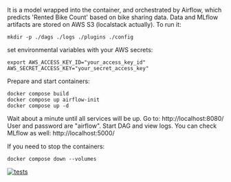 It is a model wrapped into the container, and orchestrated by Airflow, which predicts 'Rented Bike Count' based on bike sharing​ data. Data and MLflow artifacts are stored on AWS S3 (localstack actually).
To run it:
```
mkdir -p ./dags ./logs ./plugins ./config
```
set environmental variables with your AWS secrets:
```
export AWS_ACCESS_KEY_ID="your_access_key_id" AWS_SECRET_ACCESS_KEY="your_secret_access_key"
```

Prepare and start containers:
```
docker compose build
docker compose up airflow-init
docker compose up -d
```
Wait about a minute until all services will be up. Go to:
http://localhost:8080/ 
User and password are "airflow". Start DAG and view logs.
You can check MLflow as well: http://localhost:5000/

If you need to stop the containers:
```
docker compose down --volumes
```


[![tests](https://github.com/gsenseless/mlOps_bikesharing/actions/workflows/CI.yml/badge.svg)](https://github.com/gsenseless/mlOps_bikesharing/actions/workflows/CI.yml)

